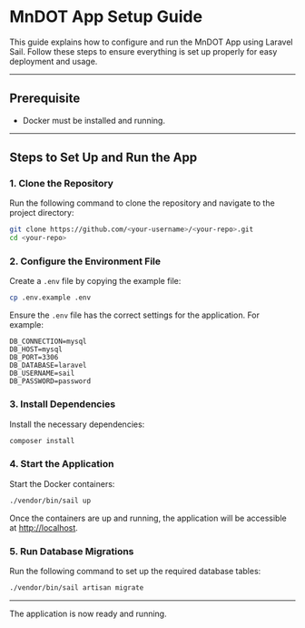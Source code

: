 # MnDOT App Setup Guide

This guide explains how to configure and run the MnDOT App using Laravel Sail. Follow these steps to ensure everything is set up properly for easy deployment and usage.

---

## Prerequisite

- Docker must be installed and running.

---

## Steps to Set Up and Run the App

### 1. Clone the Repository

Run the following command to clone the repository and navigate to the project directory:

```bash
git clone https://github.com/<your-username>/<your-repo>.git
cd <your-repo>
```

### 2. Configure the Environment File

Create a `.env` file by copying the example file:

```bash
cp .env.example .env
```

Ensure the `.env` file has the correct settings for the application. For example:

```dotenv
DB_CONNECTION=mysql
DB_HOST=mysql
DB_PORT=3306
DB_DATABASE=laravel
DB_USERNAME=sail
DB_PASSWORD=password
```

### 3. Install Dependencies

Install the necessary dependencies:

```bash
composer install
```

### 4. Start the Application

Start the Docker containers:

```bash
./vendor/bin/sail up
```

Once the containers are up and running, the application will be accessible at [http://localhost](http://localhost).

### 5. Run Database Migrations

Run the following command to set up the required database tables:

```bash
./vendor/bin/sail artisan migrate
```

---

The application is now ready and running.